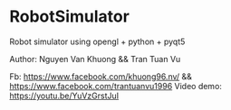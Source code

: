 # RobotSimulator
Robot simulator using opengl + python + pyqt5

Author: Nguyen Van Khuong && Tran Tuan Vu

Fb: https://www.facebook.com/khuong96.nv/ && https://www.facebook.com/trantuanvu1996
Video demo: https://youtu.be/YuVzGrstJuI
